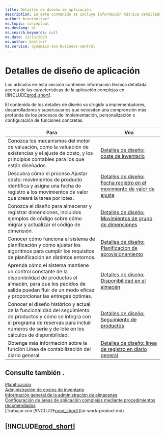 ```yaml
---
title: Detalles de diseño de aplicación
description: En este contenido se incluye información técnica detallada acerca de las características de la aplicación complejas en Business Central
author: brentholtorf
ms.topic: conceptual
ms.devlang: al
ms.search.keywords: null
ms.date: 12/13/2023
ms.author: bholtorf
ms.service: dynamics-365-business-central
---
```

# <a name="application-design-details"></a>Detalles de diseño de aplicación

Los artículos en esta sección contienen información técnica detallada acerca de las características de la aplicación complejas en [!INCLUDE[prod_short](includes/prod_short.md)].  

El contenido de los detalles de diseño va dirigido a implementadores, desarrolladores y superusuarios que necesitan una comprensión más profunda de los procesos de implementación, personalización o configuración de funciones concretas.  

|**Para**|**Vea**|  
|------------|-------------|  
|Conozca los mecanismos del motor de valuación, como la valuación de existencias y el ajuste de costo, y los principios contables para los que están diseñados.|[Detalles de diseño: coste de inventario](design-details-inventory-costing.md)|  
|Descubra cómo el proceso Ajustar costo: movimientos de producto identifica y asigna una fecha de registro a los movimientos de valor que creará la tarea por lotes.|[Detalles de diseño: Fecha registro en el movimiento de valor de ajuste](design-details-inventory-adjustment-value-entry-posting-date.md)|
|Conozca el diseño para almacenar y registrar dimensiones, incluidos ejemplos de código sobre cómo migrar y actualizar el código de dimensión.|[Detalles de diseño: Movimientos de grupo de dimensiones](design-details-dimension-set-entries-overview.md)|
|Conocer cómo funciona el sistema de planificación y cómo ajustar los algoritmos para cumplir los requisitos de planificación en distintos entornos.|[Detalles de diseño: Planificación de aprovisionamiento](design-details-supply-planning.md)|  
|Aprenda cómo el sistema mantiene un control constante de la disponibilidad de productos el almacén, para que los pedidos de salida puedan fluir de un modo eficaz y proporcionar las entregas óptimas.|[Detalles de diseño: Disponibilidad en el almacén](design-details-availability-in-the-warehouse.md)|
|Conocer el diseño histórico y actual de la funcionalidad del seguimiento de productos y cómo se integra con el programa de reservas para incluir números de serie y de lote en los cálculos de disponibilidad.|[Detalles de diseño: Seguimiento de productos](design-details-item-tracking.md)|  
|Obtenga más información sobre la función Línea de contabilización del diario general.|[Detalles de diseño: línea de registro en diario general](design-details-general-journal-post-line.md)|

## <a name="see-also"></a>Consulte también .

[Planificación](production-planning.md)  
[Administración de costos de inventario](finance-manage-inventory-costs.md)  
[Información general de la administración de almacenes](design-details-warehouse-management.md)  
[Configuración de áreas de aplicación complejas mediante procedimientos recomendados](set-up-complex-application-areas-using-best-practices.md)    
[Trabajar con [!INCLUDE[prod_short](includes/prod_short.md)]](ui-work-product.md)  

## [!INCLUDE[prod_short](includes/free_trial_md.md)]  

